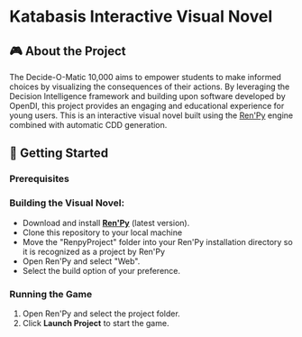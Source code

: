 # Katabasis Interactive Visual Novel

## 🎮 About the Project
The Decide-O-Matic 10,000 aims to empower students to make informed choices by visualizing the consequences of their actions. By leveraging the Decision Intelligence framework and building upon software developed by OpenDI, this project provides an engaging and educational experience for young users.
This is an interactive visual novel built using the [Ren'Py](https://www.renpy.org/) engine combined with automatic CDD generation.

## 🚀 Getting Started
### Prerequisites

### Building the Visual Novel:
- Download and install **[Ren'Py](https://www.renpy.org/)** (latest version).
- Clone this repository to your local machine
- Move the "RenpyProject" folder into your Ren'Py installation directory so it is recognized as a project by Ren'Py
- Open Ren'Py and select "Web".
- Select the build option of your preference.

### Running the Game
1. Open Ren'Py and select the project folder.
2. Click **Launch Project** to start the game.
